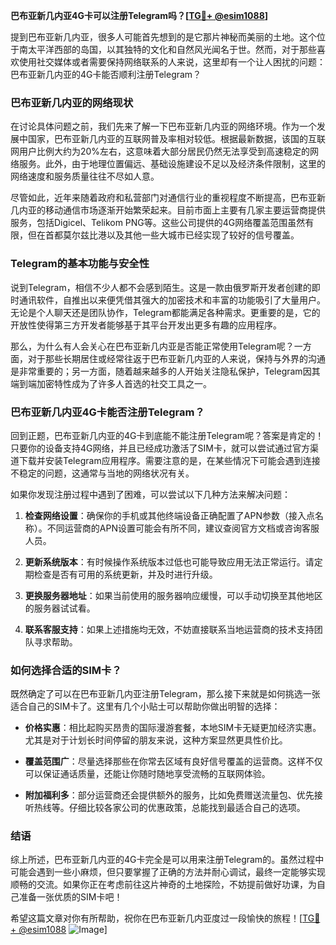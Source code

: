 **巴布亚新几内亚4G卡可以注册Telegram吗？[[TG💪+ @esim1088](https://t.me/s/esim1088)]**

提到巴布亚新几内亚，很多人可能首先想到的是它那片神秘而美丽的土地。这个位于南太平洋西部的岛国，以其独特的文化和自然风光闻名于世。然而，对于那些喜欢使用社交媒体或者需要保持网络联系的人来说，这里却有一个让人困扰的问题：巴布亚新几内亚的4G卡能否顺利注册Telegram？

### 巴布亚新几内亚的网络现状

在讨论具体问题之前，我们先来了解一下巴布亚新几内亚的网络环境。作为一个发展中国家，巴布亚新几内亚的互联网普及率相对较低。根据最新数据，该国的互联网用户比例大约为20%左右，这意味着大部分居民仍然无法享受到高速稳定的网络服务。此外，由于地理位置偏远、基础设施建设不足以及经济条件限制，这里的网络速度和服务质量往往不尽如人意。

尽管如此，近年来随着政府和私营部门对通信行业的重视程度不断提高，巴布亚新几内亚的移动通信市场逐渐开始繁荣起来。目前市面上主要有几家主要运营商提供服务，包括Digicel、Telikom PNG等。这些公司提供的4G网络覆盖范围虽然有限，但在首都莫尔兹比港以及其他一些大城市已经实现了较好的信号覆盖。

### Telegram的基本功能与安全性

说到Telegram，相信不少人都不会感到陌生。这是一款由俄罗斯开发者创建的即时通讯软件，自推出以来便凭借其强大的加密技术和丰富的功能吸引了大量用户。无论是个人聊天还是团队协作，Telegram都能满足各种需求。更重要的是，它的开放性使得第三方开发者能够基于其平台开发出更多有趣的应用程序。

那么，为什么有人会关心在巴布亚新几内亚是否能正常使用Telegram呢？一方面，对于那些长期居住或经常往返于巴布亚新几内亚的人来说，保持与外界的沟通是非常重要的；另一方面，随着越来越多的人开始关注隐私保护，Telegram因其端到端加密特性成为了许多人首选的社交工具之一。

### 巴布亚新几内亚4G卡能否注册Telegram？

回到正题，巴布亚新几内亚的4G卡到底能不能注册Telegram呢？答案是肯定的！只要你的设备支持4G网络，并且已经成功激活了SIM卡，就可以尝试通过官方渠道下载并安装Telegram应用程序。需要注意的是，在某些情况下可能会遇到连接不稳定的问题，这通常与当地的网络状况有关。

如果你发现注册过程中遇到了困难，可以尝试以下几种方法来解决问题：

1. **检查网络设置**：确保你的手机或其他终端设备正确配置了APN参数（接入点名称）。不同运营商的APN设置可能会有所不同，建议查阅官方文档或咨询客服人员。
   
2. **更新系统版本**：有时候操作系统版本过低也可能导致应用无法正常运行。请定期检查是否有可用的系统更新，并及时进行升级。

3. **更换服务器地址**：如果当前使用的服务器响应缓慢，可以手动切换至其他地区的服务器试试看。

4. **联系客服支持**：如果上述措施均无效，不妨直接联系当地运营商的技术支持团队寻求帮助。

### 如何选择合适的SIM卡？

既然确定了可以在巴布亚新几内亚注册Telegram，那么接下来就是如何挑选一张适合自己的SIM卡了。这里有几个小贴士可以帮助你做出明智的选择：

- **价格实惠**：相比起购买昂贵的国际漫游套餐，本地SIM卡无疑更加经济实惠。尤其是对于计划长时间停留的朋友来说，这种方案显然更具性价比。
  
- **覆盖范围广**：尽量选择那些在你常去区域有良好信号覆盖的运营商。这样不仅可以保证通话质量，还能让你随时随地享受流畅的互联网体验。
  
- **附加福利多**：部分运营商还会提供额外的服务，比如免费赠送流量包、优先接听热线等。仔细比较各家公司的优惠政策，总能找到最适合自己的选项。

### 结语

综上所述，巴布亚新几内亚的4G卡完全是可以用来注册Telegram的。虽然过程中可能会遇到一些小麻烦，但只要掌握了正确的方法并耐心调试，最终一定能够实现顺畅的交流。如果你正在考虑前往这片神奇的土地探险，不妨提前做好功课，为自己准备一张优质的SIM卡吧！

希望这篇文章对你有所帮助，祝你在巴布亚新几内亚度过一段愉快的旅程！[[TG💪+ @esim1088](https://t.me/s/esim1088) ![Image](https://i.postimg.cc/4NQfJmqS/Snipaste-2025-05-13-00-14-12.png)]